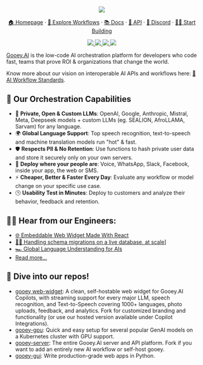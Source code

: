 <h3 align="center">
  <img src="https://storage.googleapis.com/dara-c1b52.appspot.com/daras_ai/media/cdc58fe0-2da1-11ef-84df-02420a0001f4/githubbanner.png"
  />
</h3>
<p align="center">
  <a href="https://gooey.ai">🏠 Homepage</a> ·
  <a href="https://gooey.ai/explore">👾 Explore Workflows</a> ·
  <a href="https://gooey.ai/docs">📚 Docs</a> ·
  <a href="https://gooey.ai/api">🤖 API</a> ·
  <a href="https://gooey.ai/discord">🛟 Discord</a> ·
  <a href="https://gooey.ai/account">💃🏾 Start Building</a>
</p>

<div>
  <p align="center">
    <a
    href="https://x.com/GooeyAI">
        <img src="https://img.shields.io/badge/X/Twitter-000000?style=for-the-badge&logo=x&logoColor=white" />
    </a>
    <a href="https://in.linkedin.com/company/gooeyai">
        <img src="https://img.shields.io/badge/LinkedIn-0077B5?style=for-the-badge&logo=linkedin&logoColor=white" />
    </a>
    <a href="https://gooey.ai/discord">
        <img src="https://img.shields.io/badge/Discord-5865F2?style=for-the-badge&logo=discord&logoColor=white" />
    </a>
    <a href="https://www.youtube.com/@gooeyai">
        <img src="https://img.shields.io/badge/YouTube-FF0000?style=for-the-badge&logo=youtube&logoColor=white" />
    </a>
 </p>
</div>

[Gooey.AI](http://gooey.ai/) is the low-code AI orchestration platform for developers who code fast, teams that prove ROI & organizations that change the world.

Know more about our vision on interoperable AI APIs and workflows here: [🤝 AI Workflow Standards](https://blog.gooey.ai/workflow-standards).

## 🐙 Our Orchestration Capabilities 

- 🧠 **Private, Open & Custom LLMs**: OpenAI, Google, Anthropic, Mistral, Meta, Deepseek models + custom LLMs (eg. SEALION, AfroLLAMA, Sarvam) for any language.
- 🌍 **Global Language Support**: Top speech recognition, text-to-speech and machine translation models run "hot" & fast.
- 🛡️ **Respects PII & No Retention**: Use functions to hash private user data and store it securely only on your own servers.
- 📱 **Deploy where your people are**: Voice, WhatsApp, Slack, Facebook, inside your app, the web or SMS.
- ⚡ **Cheaper, Better & Faster Every Day**: Evaluate any workflow or model change on your specific use case.
- 🕒 **Usability Test in Minutes**: Deploy to customers and analyze their behavior, feedback and retention.

## 🧑‍💻 Hear from our Engineers:

- [🌐 Embeddable Web Widget Made With React
](https://blog.gooey.ai/embeddable-web-widget-made-with-react)
- [🏃‍♀️ Handling schema migrations on a live database, at scale](https://blog.gooey.ai/handling-schema-migrations-on-a-live-database-at-scale)]
- [🏎️ Global Language Understanding for AIs
](https://blog.gooey.ai/global-language-understanding-for-ais)
- [Read more...](https://blog.gooey.ai/)

## 🤿 Dive into our repos! 

<!--- - [python-SDK](https://github.com/GooeyAI/python-sdk): Gooey.AI Python SDK. A Python wrapper over all the Gooey.AI APIs, a low-code orchestration platform with discoverable workflows & unified billing for all of the GenAI universe. -->

- [gooey web-widget](https://github.com/GooeyAI/gooey-web-widget): A clean, self-hostable web widget for Gooey.AI Copilots, with streaming support for every major LLM, speech recognition, and Text-to-Speech covering 1000+ languages, photo uploads, feedback, and analytics. Fork for customized branding and functionality (or use our hosted version available under Copilot Integrations).
- [gooey-gpu](https://github.com/GooeyAI/gooey-gpu): Quick and easy setup for several popular GenAI models on a Kubernetes cluster with GPU support.
- [gooey-server](https://github.com/GooeyAI/gooey-server): The entire Gooey.AI server and API platform. Fork if you want to add an entirely new AI workflow or self-host gooey.
- [gooey-gui](https://github.com/GooeyAI/gooey-gui): Write production-grade web apps in Python.
